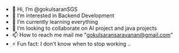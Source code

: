 - 👋 Hi, I’m @gokulsaranSGS
- 👀 I’m interested in Backend Development
- 🌱 I’m currently learning everything 
- 💞️ I’m looking to collaborate on AI project and java projects
- 📫 How to reach me mail me "gokulsaransaravanan@gmail.com"
- ⚡ Fun fact: I don't know when to stop working ..

<!---
gokulsaranSGS/gokulsaranSGS is a ✨ special ✨ repository because its `README.md` (this file) appears on your GitHub profile.
You can click the Preview link to take a look at your changes.
--->
